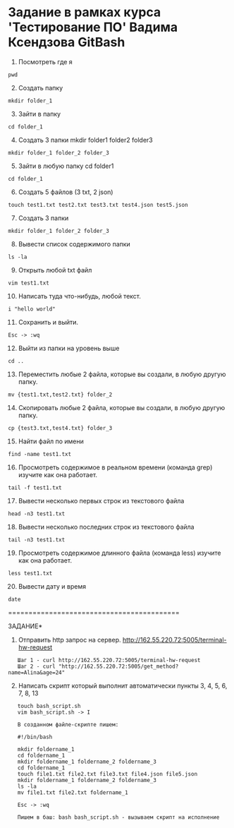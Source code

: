 # Задание в рамках курса 'Тестирование ПО' Вадима Ксендзова GitBash
1. Посмотреть где я 

  `pwd`

2. Создать папку 

  `mkdir folder_1`

3. Зайти в папку 

  `cd folder_1`

4. Создать 3 папки mkdir folder1 folder2 folder3

  `mkdir folder_1 folder_2 folder_3`

5. Зайти в любую папку cd folder1

  `cd folder_1`

6. Создать 5 файлов (3 txt, 2 json) 

  `touch test1.txt test2.txt test3.txt test4.json test5.json`

7. Создать 3 папки

  `mkdir folder_1 folder_2 folder_3`

8. Вывести список содержимого папки

  `ls -la`

9. Открыть любой txt файл 

  `vim test1.txt`

10. Написать туда что-нибудь, любой текст. 

   `i "hello world"`

11. Сохранить и выйти. 

   `Esc -> :wq`

12. Выйти из папки на уровень выше 

   `cd ..`

13. Переместить любые 2 файла, которые вы создали, в любую другую папку. 

   `mv {test1.txt,test2.txt} folder_2`
   
14. Скопировать любые 2 файла, которые вы создали, в любую другую папку. 

   `cp {test3.txt,test4.txt} folder_3`

15. Найти файл по имени

   `find -name test1.txt`

16. Просмотреть содержимое в реальном времени (команда grep) изучите как она работает. 

   `tail -f test1.txt`

17. Вывести несколько первых строк из текстового файла 

   `head -n3 test1.txt`

18. Вывести несколько последних строк из текстового файла

   `tail -n3 test1.txt`

19. Просмотреть содержимое длинного файла (команда less) изучите как она работает.

   `less test1.txt`

20. Вывести дату и время

   `date`
  
==========================================

ЗАДАНИЕ*
1. Отправить http запрос на сервер. http://162.55.220.72:5005/terminal-hw-request  
```
   Шаг 1 - curl http://162.55.220.72:5005/terminal-hw-request  
   Шаг 2 - curl "http://162.55.220.72:5005/get_method?name=Alina&age=24"
```
2. Написать скрипт который выполнит автоматически пункты 3, 4, 5, 6, 7, 8, 13

```
   touch bash_script.sh
   vim bash_script.sh -> I
   
   В созданном файле-скрипте пишем:
   
   #!/bin/bash
 
   mkdir foldername_1
   cd foldername_1
   mkdir foldername_1 foldername_2 foldername_3
   cd foldername_1
   touch file1.txt file2.txt file3.txt file4.json file5.json
   mkdir foldername_1 foldername_2 foldername_3
   ls -la
   mv file1.txt file2.txt foldername_1
   
   Esc -> :wq
   
   Пишем в баш: bash bash_script.sh - вызываем скрипт на исполнение
   
```
